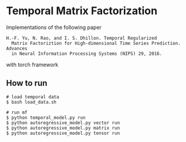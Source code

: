 # Temporal Matrix Factorization

Implementations of the following paper

```
H.-F. Yu, N. Rao, and I. S. Dhillon. Temporal Regularized
  Matrix Factoriztion for High-dimensional Time Series Prediction. Advances
  in Neural Information Processing Systems (NIPS) 29, 2016.
```

with torch framework


## How to run

```
# load temporal data
$ bash load_data.sh

# run mf
$ python temporal_model.py run
$ python autoregressive_model.py vector run
$ python autoregressive_model.py matrix run
$ python autoregressive_model.py tensor run
```
